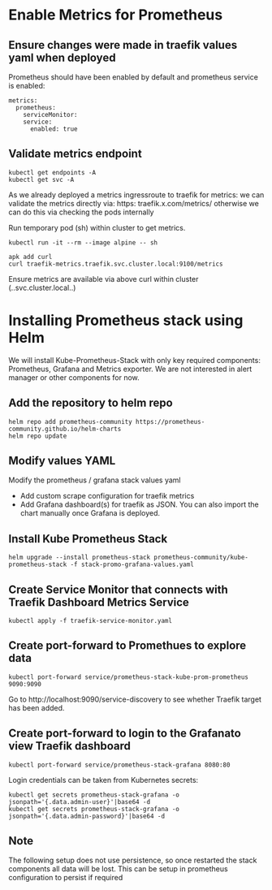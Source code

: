 # Enable Metrics for Prometheus

## Ensure changes were made in traefik values yaml when deployed

Prometheus should have been enabled by default and prometheus service is enabled: 

```
metrics:
  prometheus:
    serviceMonitor:
    service:
      enabled: true

```

## Validate metrics endpoint

```
kubectl get endpoints -A
kubectl get svc -A
```


As we already deployed a metrics ingressroute to traefik for metrics: we can validate the metrics directly via: https: traefik.x.com/metrics/ otherwise we can do this via checking the pods internally

Run temporary pod (sh) within cluster to get metrics.
```
kubectl run -it --rm --image alpine -- sh
```

```
apk add curl
curl traefik-metrics.traefik.svc.cluster.local:9100/metrics
```
Ensure metrics are available via above curl within cluster (<svc>.<namespace>.svc.cluster.local..)

# Installing Prometheus stack using Helm 

We will install Kube-Prometheus-Stack with only key required components: Prometheus, Grafana and Metrics exporter. We are not interested in alert manager or other components for now.

## Add the repository to helm repo

```
helm repo add prometheus-community https://prometheus-community.github.io/helm-charts
helm repo update
```

## Modify values YAML 

Modify the prometheus / grafana stack values yaml
- Add custom scrape configuration for traefik metrics
- Add Grafana dashboard(s) for traefik as JSON. You can also import the chart manually once Grafana is deployed. 

## Install Kube Prometheus Stack

```
helm upgrade --install prometheus-stack prometheus-community/kube-prometheus-stack -f stack-promo-grafana-values.yaml
```

## Create Service Monitor that connects with Traefik Dashboard Metrics Service


```
kubectl apply -f traefik-service-monitor.yaml

```

## Create port-forward to Promethues to explore data


```
kubectl port-forward service/prometheus-stack-kube-prom-prometheus 9090:9090
```

Go to http://localhost:9090/service-discovery to see whether Traefik target has been added. 


## Create port-forward to login to the Grafanato view Traefik dashboard

```
kubectl port-forward service/prometheus-stack-grafana 8080:80
```

Login credentials can be taken from Kubernetes secrets:

```
kubectl get secrets prometheus-stack-grafana -o jsonpath='{.data.admin-user}'|base64 -d
kubectl get secrets prometheus-stack-grafana -o jsonpath='{.data.admin-password}'|base64 -d
```


## Note

The following setup does not use persistence, so once restarted the stack components all data will be lost. This can be setup in prometheus configuration to persist if required
